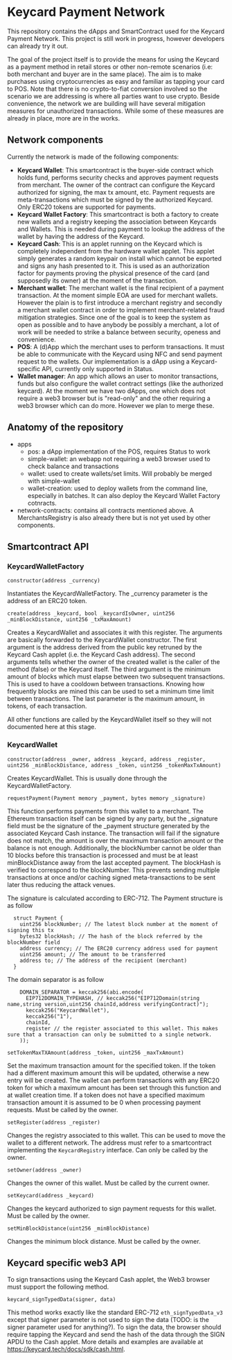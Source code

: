 # Keycard Payment Network

This repository contains the dApps and SmartContract used for the Keycard Payment Network. This project is still work in progress, however developers can already try it out.

The goal of the project itself is to provide the means for using the Keycard as a payment method in retail stores or other non-remote scenarios (i.e: both merchant and buyer are in the same place). The aim is to make purchases using cryptocurrencies as easy and familiar as tapping your card to POS. Note that there is no crypto-to-fiat conversion involved so the scenario we are addressing is where all parties want to use crypto. Beside convenience, the network we are building will have several mitigation measures for unauthorized transactions. While some of these measures are already in place, more are in the works.

## Network components

Currently the network is made of the following components:

* **Keycard Wallet**: This smartcontract is the buyer-side contract which holds fund, performs security checks and approves payment requests from merchant. The owner of the contract can configure the Keycard authorized for signing, the max tx amount, etc. Payment requests are meta-transactions which must be signed by the authorized Keycard. Only ERC20 tokens are supported for payments.
* **Keycard Wallet Factory**: This smartcontract is both a factory to create new wallets and a registry keeping the association between Keycards and Wallets. This is needed during payment to lookup the address of the wallet by having the address of the Keycard.
* **Keycard Cash**: This is an applet running on the Keycard which is completely independent from the hardware wallet applet. This applet simply generates a random keypair on install which cannot be exported and signs any hash presented to it. This is used as an authorization factor for payments proving the physical presence of the card (and supposedly its owner) at the moment of the transaction. 
* **Merchant wallet**: The merchant wallet is the final recipient of a payment transaction. At the moment simple EOA are used for merchant wallets. However the plain is to first introduce a merchant registry and secondly a merchant wallet contract in order to implement merchant-related fraud mitigation strategies. Since one of the goal is to keep the system as open as possible and to have anybody be possibly a merchant, a lot of work will be needed to strike a balance between security, openess and convenience.
* **POS**: A (d)App which the merchant uses to perform transactions. It must be able to communicate with the Keycard using NFC and send payment request to the wallets. Our implementation is a dApp using a Keycard-specific API, currently only supported in Status.
* **Wallet manager**: An app which allows an user to monitor transactions, funds but also configure the wallet contract settings (like the authorized keycard). At the moment we have two dApps, one which does not require a web3 browser but is "read-only" and the other requiring a web3 browser which can do more. However we plan to merge these.

## Anatomy of the repository

* apps
    * pos: a dApp implementation of the POS, requires Status to work
    * simple-wallet: an webapp not requiring a web3 browser used to check balance and transactions
    * wallet: used to create wallets/set limits. Will probably be merged with simple-wallet
    * wallet-creation: used to deploy wallets from the command line, especially in batches. It can also deploy the Keycard Wallet Factory cotnracts.
* network-contracts: contains all contracts mentioned above. A MerchantsRegistry is also already there but is not yet used by other components.

## Smartcontract API

### KeycardWalletFactory

`constructor(address _currency)`

Instantiates the KeycardWalletFactory. The _currency parameter is the address of an ERC20 token.

`create(address _keycard, bool _keycardIsOwner, uint256 _minBlockDistance, uint256 _txMaxAmount)` 

Creates a KeycardWallet and associates it with this register. The arguments are basically forwarded to the KeycardWallet constructor. The first argument is the address derived from the public key retruned by the Keycard Cash applet (i.e. the Keycard Cash address). The second arguments tells whether the owner of the created wallet is the caller of the method (false) or the Keycard itself. The third argument is the minimum amount of blocks which must elapse between two subsequent transactions. This is used to have a cooldown between transactions. Knowing how frequently blocks are mined this can be used to set a minimum time limit between transactions. The last parameter is the maximum amount, in tokens, of each transaction.

All other functions are called by the KeycardWallet itself so they will not documented here at this stage.

### KeycardWallet

`constructor(address _owner, address _keycard, address _register, uint256 _minBlockDistance, address _token, uint256 _tokenMaxTxAmount)`

Creates KeycardWallet. This is usually done through the KeycardWalletFactory.

`requestPayment(Payment memory _payment, bytes memory _signature)`

This function performs payments from this wallet to a merchant. The Ethereum transaction itself can be signed by any party, but the _signature field must be the signature of the _payment structure generated by the associated Keycard Cash instance. The transaction will fail if the signature does not match, the amount is over the maximum transaction amount or the balance is not enough. Additionally, the blockNumber cannot be older than 10 blocks before this transaction is processed and must be at least minBlockDistance away from the last accepted payment. The blockHash is verified to correspond to the blockNumber. This prevents sending multiple transactions at once and/or caching signed meta-transactions to be sent later thus reducing the attack venues.

The signature is calculated according to ERC-712. The Payment structure is as follow

```
  struct Payment {
    uint256 blockNumber; // The latest block number at the moment of signing this tx
    bytes32 blockHash; // The hash of the block referred by the blockNumber field
    address currency; // The ERC20 currency address used for payment
    uint256 amount; // The amount to be transferred
    address to; // The address of the recipient (merchant)
  }
```

The domain separator is as follow

```
    DOMAIN_SEPARATOR = keccak256(abi.encode(
      EIP712DOMAIN_TYPEHASH, // keccak256("EIP712Domain(string name,string version,uint256 chainId,address verifyingContract)");
      keccak256("KeycardWallet"),
      keccak256("1"),
      chainId,
      register // the register associated to this wallet. This makes sure that a transaction can only be submitted to a single network.
    ));
```

`setTokenMaxTXAmount(address _token, uint256 _maxTxAmount)`

Set the maximum transaction amount for the specified token. If the token had a different maximum amount this will be updated, otherwise a new entry will be created. The wallet can perform transactions with any ERC20 token for which a maximum amount has been set through this function and at wallet creation time. If a token does not have a specified maximum transaction amount it is assumed to be 0 when processing payment requests. Must be called by the owner.

`setRegister(address _register)`

Changes the registry associated to this wallet. This can be used to move the wallet to a different network. The address must refer to a smartcontract implementing the `KeycardRegistry` interface. Can only be called by the owner.

`setOwner(address _owner)`

Changes the owner of this wallet. Must be called by the current owner.

`setKeycard(address _keycard)`

Changes the keycard authorized to sign payment requests for this wallet. Must be called by the owner.

`setMinBlockDistance(uint256 _minBlockDistance)`

Changes the minimum block distance. Must be called by the owner.


## Keycard specific web3 API

To sign transactions using the Keycard Cash applet, the Web3 browser must support the following method.

`keycard_signTypedData(signer, data)`

This method works exactly like the standard ERC-712 `eth_signTypedData_v3` except that signer parameter is not used to sign the data (TODO: is the signer parameter used for anything?). To sign the data, the browser should require tapping the Keycard and send the hash of the data through the SIGN APDU to the Cash applet. More details and examples are available at https://keycard.tech/docs/sdk/cash.html.
